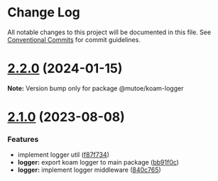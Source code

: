 # Change Log

All notable changes to this project will be documented in this file.
See [Conventional Commits](https://conventionalcommits.org) for commit guidelines.

# [2.2.0](https://github.com/mutoe/koam/compare/v2.1.0...v2.2.0) (2024-01-15)

**Note:** Version bump only for package @mutoe/koam-logger





# [2.1.0](https://github.com/mutoe/koam/compare/v2.0.2...v2.1.0) (2023-08-08)


### Features

* implement logger util ([f87f734](https://github.com/mutoe/koam/commit/f87f7342695cc5e62d341a519648542ab6bf8363))
* **logger:** export koam logger to main package ([bb91f0c](https://github.com/mutoe/koam/commit/bb91f0c21ce68a12fb2f30545d7dfd7ffff760e0))
* **logger:** implement logger middleware ([840c765](https://github.com/mutoe/koam/commit/840c765a59708c24296b391d2b99c3f1b68e870f))
